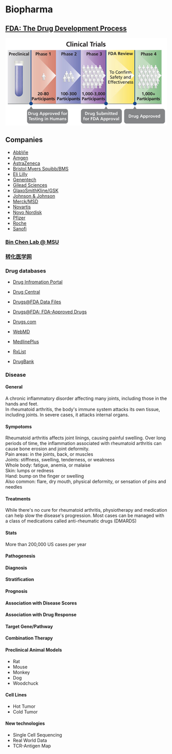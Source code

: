 # Biopharma

## [FDA: The Drug Development Process](https://www.fda.gov/patients/learn-about-drug-and-device-approvals/drug-development-process)

![](https://github.com/rli012/Biopharma/blob/master/Clinical-Trial-600.jpg)

## Companies

* [AbbVie](https://www.abbvie.com/)
* [Amgen](https://www.amgen.com/)
* [AstraZeneca](https://www.astrazeneca.com/)
* [Bristol Myers Squibb/BMS](https://www.bms.com/)
* [Eli Lilly](https://www.lilly.com/)
* [Genentech](https://www.gene.com/)
* [Gilead Sciences](https://www.gilead.com/)
* [GlaxoSmithKline/GSK](https://us.gsk.com/en-us/)
* [Johnson & Johnson](https://www.jnj.com/)
* [Merck/MSD](https://www.merck.com/)
* [Novartis](https://www.novartis.com/)
* [Novo Nordisk](https://www.novonordisk.com/)
* [Pfizer](https://www.pfizer.com/)
* [Roche](https://www.roche.com/)
* [Sanofi](https://www.sanofi.com/)



### [Bin Chen Lab @ MSU](http://binchenlab.org/)  

### [转化医学网](https://www.360zhyx.com/)  

### Drug databases

* [Drug Infromation Portal](https://druginfo.nlm.nih.gov/drugportal/)
* [Drug Central](http://drugcentral.org/)
* [Drugs@FDA Data Files](https://www.fda.gov/drugs/drug-approvals-and-databases/drugsfda-data-files)
* [Drugs@FDA: FDA-Approved Drugs](https://www.accessdata.fda.gov/scripts/cder/daf/index.cfm)

* [Drugs.com](https://www.drugs.com/)
* [WebMD](https://www.webmd.com/)
* [MedlinePlus](https://medlineplus.gov/)
* [RxList](https://www.rxlist.com/)
* [DrugBank](https://www.drugbank.ca/)


### Disease

#### General
A chronic inflammatory disorder affecting many joints, including those in the hands and feet.  
In rheumatoid arthritis, the body's immune system attacks its own tissue, including joints. In severe cases, it attacks internal organs.

#### Sympotoms
Rheumatoid arthritis affects joint linings, causing painful swelling. Over long periods of time, the inflammation associated with rheumatoid arthritis can cause bone erosion and joint deformity.  
Pain areas: in the joints, back, or muscles  
Joints: stiffness, swelling, tenderness, or weakness  
Whole body: fatigue, anemia, or malaise  
Skin: lumps or redness  
Hand: bump on the finger or swelling  
Also common: flare, dry mouth, physical deformity, or sensation of pins and needles  

#### Treatments
While there's no cure for rheumatoid arthritis, physiotherapy and medication can help slow the disease's progression. Most cases can be managed with a class of medications called anti-rheumatic drugs (DMARDS)  

#### Stats
More than 200,000 US cases per year

#### Pathogenesis

#### Diagnosis
#### Stratification
#### Prognosis
#### Association with Disease Scores
#### Association with Drug Response

#### Target Gene/Pathway

#### Combination Therapy

#### Preclinical Animal Models
* Rat
* Mouse
* Monkey
* Dog
* Woodchuck

#### Cell Lines
* Hot Tumor
* Cold Tumor

#### New technologies
* Single Cell Sequencing
* Real World Data
* TCR-Antigen Map
